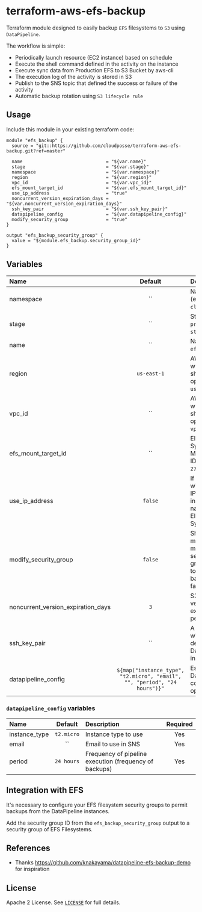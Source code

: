# terraform-aws-efs-backup

Terraform module designed to easily backup `EFS` filesystems to `S3` using `DataPipeline`.

The workflow is simple:
* Periodically launch resource (EC2 instance) based on schedule
* Execute the shell command defined in the activity on the instance
* Execute sync data from Production EFS to S3 Bucket by aws-cli
* The execution log of the activity is stored in S3
* Publish to the SNS topic that defined the success or failure of the activity
* Automatic backup rotation using `S3 lifecycle rule`


## Usage

Include this module in your existing terraform code:

```hcl
module "efs_backup" {
  source = "git::https://github.com/cloudposse/terraform-aws-efs-backup.git?ref=master"

  name                               = "${var.name}"
  stage                              = "${var.stage}"
  namespace                          = "${var.namespace}"
  region                             = "${var.region}"
  vpc_id                             = "${var.vpc_id}"
  efs_mount_target_id                = "${var.efs_mount_target_id}"
  use_ip_address                     = "true"
  noncurrent_version_expiration_days = "${var.noncurrent_version_expiration_days}"
  ssh_key_pair                       = "${var.ssh_key_pair}"
  datapipeline_config                = "${var.datapipeline_config}"
  modify_security_group              = "true"
}

output "efs_backup_security_group" {
  value = "${module.efs_backup.security_group_id}"
}
```


## Variables

|  Name                              |  Default       |  Description                                                                        | Required |
|:-----------------------------------|:--------------:|:------------------------------------------------------------------------------------|:--------:|
| namespace                          | ``             | Namespace (e.g. `cp` or `cloudposse`)                                               | Yes      |
| stage                              | ``             | Stage (e.g. `prod`, `dev`, `staging`)                                               | Yes      |
| name                               | ``             | Name  (e.g. `efs-backup`)                                                           | Yes      |
| region                             | `us-east-1`    | AWS Region where module should operate (e.g. `us-east-1`)                           | Yes      |
| vpc_id                             | ``             | AWS VPC ID where module should operate (e.g. `vpc-a22222ee`)                        | Yes      |
| efs_mount_target_id                | ``             | Elastic File System Mount Target ID (e.g. `fsmt-279bfc62`)                          | Yes      |
| use_ip_address                     | `false`        | If set to `true` will be used IP address instead DNS name of Elastic File System    | Yes      |
| modify_security_group              | `false`        | Should the module modify EFS security groups (if set to `false` backups will fail)  | Yes      |
| noncurrent_version_expiration_days | `3`            | S3 object versions expiration period (days)                                         | Yes      |
| ssh_key_pair                       | ``             | A ssh key that will be deployed on DataPipeline's instance                          | Yes      |
| datapipeline_config                | `${map("instance_type", "t2.micro", "email", "", "period", "24 hours")}"`| Essential Datapipeline configuration options | Yes |

### `datapipeline_config` variables

|  Name                              |  Default       |  Description                                                | Required |
|:-----------------------------------|:--------------:|:------------------------------------------------------------|:--------:|
| instance_type                      | `t2.micro`     | Instance type to use                                        | Yes      |
| email                              | ``             | Email to use in SNS                                         | Yes      |
| period                             | `24 hours`     | Frequency of pipeline execution (frequency of backups)      | Yes      |



## Integration with EFS

It's necessary to configure your EFS filesystem security groups to permit backups from the DataPipeline instances.

Add the security group ID from the `efs_backup_security_group` output to a security group of EFS Filesystems.


## References

* Thanks https://github.com/knakayama/datapipeline-efs-backup-demo for inspiration


## License

Apache 2 License. See [`LICENSE`](LICENSE) for full details.
